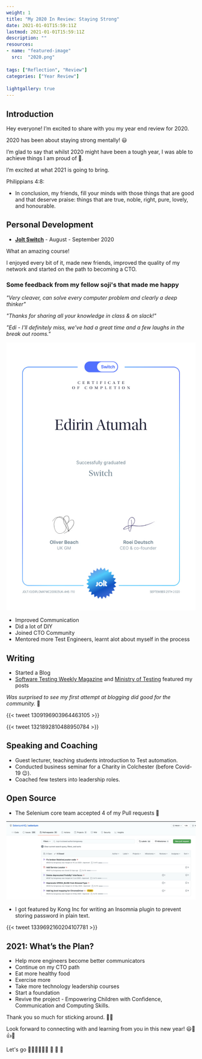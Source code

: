 ```yaml
---
weight: 1
title: "My 2020 In Review: Staying Strong"
date: 2021-01-01T15:59:11Z
lastmod: 2021-01-01T15:59:11Z
description: ""
resources:
- name: "featured-image"
  src:  "2020.png"

tags: ["Reflection", "Review"]
categories: ["Year Review"]

lightgallery: true
---
```


## Introduction
Hey everyone! I’m excited to share with you my year end review for 2020.

<!--more-->

2020 has been about staying strong mentally! 😃

I’m glad to say that whilst 2020 might have been a tough year, I was able to achieve things I am proud of 💪.

I’m excited at what 2021 is going to bring.


Philippians 4:8:
-  In conclusion, my friends, fill your minds with those things that are good and that deserve praise: things that are true, noble, right, pure, lovely, and honourable.



## Personal Development
- **[Jolt Switch](https://london.jolt.io/switch-uk)** - August - September 2020

What an amazing course!

I enjoyed every bit of it, made new friends, improved the quality of my network and started on the path to becoming a CTO.

### Some feedback from my fellow soji's that made me happy

  _"Very cleaver, can solve every computer problem and clearly a deep thinker"_

  _"Thanks for sharing all your knowledge in class & on slack!"_

  _"Edi - I'll definitely miss, we've had a great time and a few laughs in the break out rooms."_


  ![certificate](swgrad.jpg)

- Improved Communication
- Did a lot of DIY
- Joined CTO Community
- Mentored more Test Engineers, learnt alot about myself in the process

## Writing
- Started a Blog
- [Software Testing Weekly Magazine](https://softwaretestingweekly.com) and [Ministry of Testing](https://www.ministryoftesting.com/) featured my posts

_Was surprised to see my first attempt at blogging did good for the community._ 💪

{{< tweet 1309196903964463105 >}}


{{< tweet 1321892810488950784 >}}

## Speaking and Coaching
- Guest lecturer, teaching students introduction to Test automation.
- Conducted business seminar for a Charity in Colchester (before Covid-19 😉).
- Coached few testers into leadership roles.

## Open Source
- The Selenium core team accepted 4 of my Pull requests 🥳


![Pull requests](pr.jpg)

- I got featured by Kong Inc for writing an Insomnia plugin to prevent storing password in plain text.

{{< tweet 1339692160204107781 >}}

## 2021: What’s the Plan?
- Help more engineers become better communicators
- Continue on my CTO path
- Eat more healthy food
- Exercise more
- Take more technology leadership courses
- Start a foundation
- Revive the project - Empowering Children with Confidence, Communication and Computing Skills.


Thank you so much for sticking around. 🙇‍🙏

Look forward to connecting with and learning from you in this new year! 😃🙏👍🤗

Let's go 🏃‍♂️🏃‍♂️🏃‍♂️ 🚀 🚀 🚀
